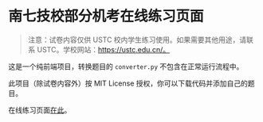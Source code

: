 # 南七技校部分机考在线练习页面

> 注意：试卷内容仅供 USTC 校内学生练习使用。如果需要其他用途，请联系 USTC。学校网站：https://ustc.edu.cn/。

这是一个纯前端项目，转换题目的 `converter.py` 不包含在正常运行流程中。

此项目（除试卷内容外）按 MIT License 授权，你可以下载代码并添加自己的题目。

在线练习页面[在此](https://random.ak-ioi.com/public/quiz-training/new/)。
